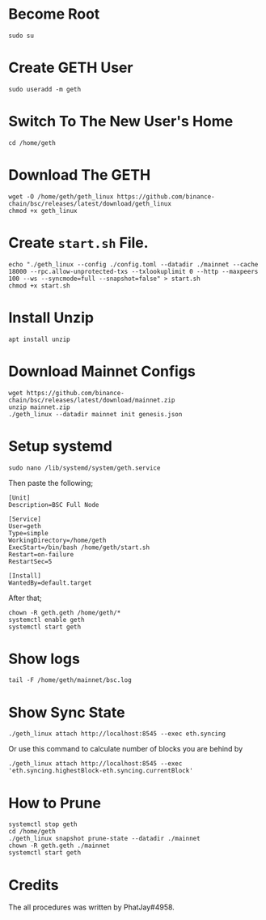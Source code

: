 # Become Root
```
sudo su
```

# Create GETH User
```
sudo useradd -m geth
```

# Switch To The New User's Home
```
cd /home/geth
```

# Download The GETH
```
wget -O /home/geth/geth_linux https://github.com/binance-chain/bsc/releases/latest/download/geth_linux
chmod +x geth_linux
```

# Create `start.sh` File.
```
echo "./geth_linux --config ./config.toml --datadir ./mainnet --cache 18000 --rpc.allow-unprotected-txs --txlookuplimit 0 --http --maxpeers 100 --ws --syncmode=full --snapshot=false" > start.sh
chmod +x start.sh
```

# Install Unzip
```
apt install unzip
```

# Download Mainnet Configs
```
wget https://github.com/binance-chain/bsc/releases/latest/download/mainnet.zip
unzip mainnet.zip
./geth_linux --datadir mainnet init genesis.json
```

# Setup systemd
```
sudo nano /lib/systemd/system/geth.service
```

Then paste the following;

```
[Unit]
Description=BSC Full Node

[Service]
User=geth
Type=simple
WorkingDirectory=/home/geth
ExecStart=/bin/bash /home/geth/start.sh
Restart=on-failure
RestartSec=5

[Install]
WantedBy=default.target
```

After that;

```
chown -R geth.geth /home/geth/*
systemctl enable geth
systemctl start geth
```

# Show logs
```
tail -F /home/geth/mainnet/bsc.log
```

# Show Sync State
```
./geth_linux attach http://localhost:8545 --exec eth.syncing
```
Or use this command to calculate number of blocks you are behind by
```
./geth_linux attach http://localhost:8545 --exec 'eth.syncing.highestBlock-eth.syncing.currentBlock'
```
# How to Prune
```
systemctl stop geth 
cd /home/geth
./geth_linux snapshot prune-state --datadir ./mainnet
chown -R geth.geth ./mainnet
systemctl start geth
```

# Credits
The all procedures was written by PhatJay#4958.
